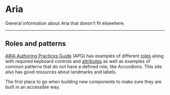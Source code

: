 # Aria

General information about Aria that doesn't fit elsewhere.

---

## Roles and patterns

[ARIA Authoring Practices Guide](https://www.w3.org/WAI/ARIA/apg/) (APG) has examples of different [roles](https://developer.mozilla.org/en-US/docs/Web/Accessibility/ARIA/Roles) along with required keyboard controls and [attributes](https://developer.mozilla.org/en-US/docs/Web/Accessibility/ARIA/Attributes)  as well as examples of common patterns that do not have a defined role, like Accordions. This site also has good resources about landmarks and labels.

The first place to go when building new components to make sure they are built in an accessible way.